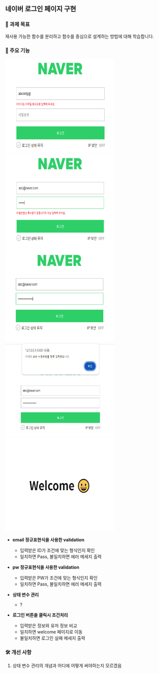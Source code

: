 ## 네이버 로그인 페이지 구현

### 🎯 과제 목표

재사용 가능한 함수를 분리하고 함수를 중심으로 설계하는 방법에 대해 학습합니다.

### 📌 주요 기능

<p>
<img src="./assets/input-id.PNG" width="350" height="300"/>
<img src="./assets/input-pw.PNG" width="350" height="300"/>
<img src="./assets/input-correct.PNG" width="350" height="300"/>
<img src="./assets/fail.PNG" width="350" height="300"/>
<img src="./assets/pass.PNG" width="350" height="300"/>
</p>

- <b>email 정규표현식을 사용한 validation</b>

  - 입력받은 ID가 조건에 맞는 형식인지 확인
  - 일치하면 Pass, 불일치하면 에러 메세지 출력
    <br>

- <b>pw 정규표현식을 사용한 validation</b>

  - 입력받은 PW가 조건에 맞는 형식인지 확인
  - 일치하면 Pass, 불일치하면 에러 메세지 출력
    <br>

- <b>상태 변수 관리</b>

  - ?
    <br>

- <b>로그인 버튼을 클릭시 조건처리</b>
  - 입력받은 정보와 유저 정보 비교
  - 일치하면 welcome 페이지로 이동
  - 불일치하면 로그인 실패 메세지 출력

### 🛠️ 개선 사항

1. 상태 변수 관리의 개념과 어디에 어떻게 써야하는지 모르겠음
